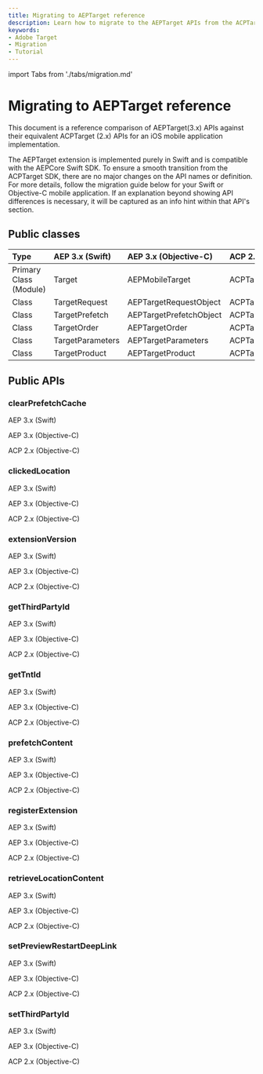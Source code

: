 ```yaml
---
title: Migrating to AEPTarget reference
description: Learn how to migrate to the AEPTarget APIs from the ACPTarget APIs.
keywords:
- Adobe Target
- Migration
- Tutorial
---
```


import Tabs from './tabs/migration.md'

# Migrating to AEPTarget reference

This document is a reference comparison of AEPTarget(3.x) APIs against their equivalent ACPTarget (2.x) APIs for an iOS mobile application implementation.

The AEPTarget extension is implemented purely in Swift and is compatible with the AEPCore Swift SDK. To ensure a smooth transition from the ACPTarget SDK, there are no major changes on the API names or definition. For more details, follow the migration guide below for your Swift or Objective-C mobile application. If an explanation beyond showing API differences is necessary, it will be captured as an info hint within that API's section.

## Public classes

| Type | AEP 3.x (Swift) | AEP 3.x (Objective-C) | ACP 2.x (Objective-C) |
| :--- | :--- | :--- | :--- |
| Primary Class (Module) | Target | AEPMobileTarget | ACPTarget |
| Class | TargetRequest | AEPTargetRequestObject | ACPTargetRequestObject |
| Class | TargetPrefetch | AEPTargetPrefetchObject | ACPTargetPrefetchObject |
| Class | TargetOrder | AEPTargetOrder | ACPTargetOrder |
| Class | TargetParameters | AEPTargetParameters | ACPTargetParameters |
| Class | TargetProduct | AEPTargetProduct | ACPTargetProduct |

## Public APIs

### clearPrefetchCache

<TabsBlock orientation="horizontal" slots="heading, content" repeat="3"/>

AEP 3.x (Swift)

<Tabs query="platform=aep-swift&api=clear-prefetch-cache"/>

AEP 3.x (Objective-C)

<Tabs query="platform=aep-objc&api=clear-prefetch-cache"/>

ACP 2.x (Objective-C)

<Tabs query="platform=acp-objc&api=clear-prefetch-cache"/>

### clickedLocation

<TabsBlock orientation="horizontal" slots="heading, content" repeat="3"/>

AEP 3.x (Swift)

<Tabs query="platform=aep-swift&api=clicked-location"/>

AEP 3.x (Objective-C)

<Tabs query="platform=aep-objc&api=clicked-location"/>

ACP 2.x (Objective-C)

<Tabs query="platform=acp-objc&api=clicked-location"/>

### extensionVersion

<TabsBlock orientation="horizontal" slots="heading, content" repeat="3"/>

AEP 3.x (Swift)

<Tabs query="platform=aep-swift&api=extension-version"/>

AEP 3.x (Objective-C)

<Tabs query="platform=aep-objc&api=extension-version"/>

ACP 2.x (Objective-C)

<Tabs query="platform=acp-objc&api=extension-version"/>

### getThirdPartyId

<TabsBlock orientation="horizontal" slots="heading, content" repeat="3"/>

AEP 3.x (Swift)

<Tabs query="platform=aep-swift&api=get-third-party-id"/>

AEP 3.x (Objective-C)

<Tabs query="platform=aep-objc&api=get-third-party-id"/>

ACP 2.x (Objective-C)

<Tabs query="platform=acp-objc&api=get-third-party-id"/>

### getTntId

<TabsBlock orientation="horizontal" slots="heading, content" repeat="3"/>

AEP 3.x (Swift)

<Tabs query="platform=aep-swift&api=get-tnt-id"/>

AEP 3.x (Objective-C)

<Tabs query="platform=aep-objc&api=get-tnt-id"/>

ACP 2.x (Objective-C)

<Tabs query="platform=acp-objc&api=get-tnt-id"/>

### prefetchContent

<TabsBlock orientation="horizontal" slots="heading, content" repeat="3"/>

AEP 3.x (Swift)

<Tabs query="platform=aep-swift&api=prefetch-content"/>

AEP 3.x (Objective-C)

<Tabs query="platform=aep-objc&api=prefetch-content"/>

ACP 2.x (Objective-C)

<Tabs query="platform=acp-objc&api=prefetch-content"/>

### registerExtension

<TabsBlock orientation="horizontal" slots="heading, content" repeat="3"/>

AEP 3.x (Swift)

<Tabs query="platform=aep-swift&api=register-extension"/>

AEP 3.x (Objective-C)

<Tabs query="platform=aep-objc&api=register-extension"/>

ACP 2.x (Objective-C)

<Tabs query="platform=acp-objc&api=register-extension"/>

### retrieveLocationContent

<TabsBlock orientation="horizontal" slots="heading, content" repeat="3"/>

AEP 3.x (Swift)

<Tabs query="platform=aep-swift&api=retrieve-location-content"/>

AEP 3.x (Objective-C)

<Tabs query="platform=aep-objc&api=retrieve-location-content"/>

ACP 2.x (Objective-C)

<Tabs query="platform=acp-objc&api=retrieve-location-content"/>

### setPreviewRestartDeepLink

<TabsBlock orientation="horizontal" slots="heading, content" repeat="3"/>

AEP 3.x (Swift)

<Tabs query="platform=aep-swift&api=set-preview-restart-deep-link"/>

AEP 3.x (Objective-C)

<Tabs query="platform=aep-objc&api=set-preview-restart-deep-link"/>

ACP 2.x (Objective-C)

<Tabs query="platform=acp-objc&api=set-preview-restart-deep-link"/>

### setThirdPartyId

<TabsBlock orientation="horizontal" slots="heading, content" repeat="3"/>

AEP 3.x (Swift)

<Tabs query="platform=aep-swift&api=set-third-party-id"/>

AEP 3.x (Objective-C)

<Tabs query="platform=aep-objc&api=set-third-party-id"/>

ACP 2.x (Objective-C)

<Tabs query="platform=acp-objc&api=set-third-party-id"/>
